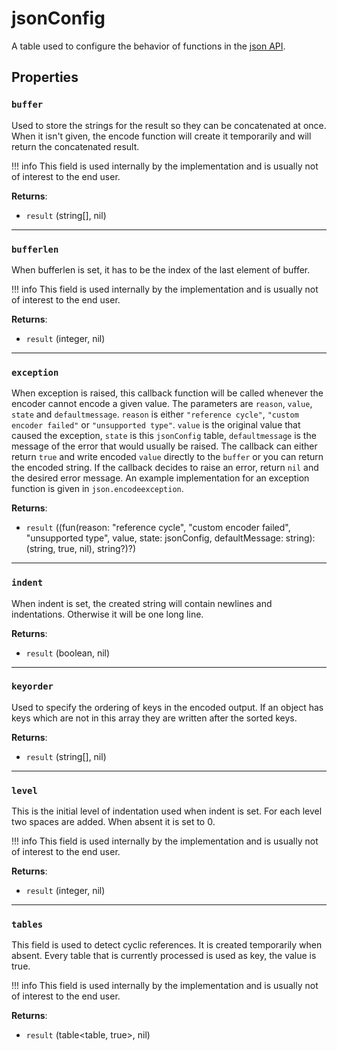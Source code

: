 # jsonConfig
<div class="search_terms" style="display: none">jsonconfig</div>

<!---
	This file is autogenerated. Do not edit this file manually. Your changes will be ignored.
	More information: https://github.com/MWSE/MWSE/tree/master/docs
-->

A table used to configure the behavior of functions in the [json API](https://mwse.github.io/MWSE/apis/json/).

## Properties

### `buffer`
<div class="search_terms" style="display: none">buffer</div>

Used to store the strings for the result so they can be concatenated at once. When it isn't given, the encode function will create it temporarily and will return the concatenated result.

!!! info
	This field is used internally by the implementation and is usually not of interest to the end user.

**Returns**:

* `result` (string[], nil)

***

### `bufferlen`
<div class="search_terms" style="display: none">bufferlen</div>

When bufferlen is set, it has to be the index of the last element of buffer.

!!! info
	This field is used internally by the implementation and is usually not of interest to the end user.

**Returns**:

* `result` (integer, nil)

***

### `exception`
<div class="search_terms" style="display: none">exception</div>

When exception is raised, this callback function will be called whenever the encoder cannot encode a given value. The parameters are `reason`, `value`, `state` and `defaultmessage`. `reason` is either `"reference cycle"`, `"custom encoder failed"` or `"unsupported type"`. `value` is the original value that caused the exception, `state` is this `jsonConfig` table, `defaultmessage` is the message of the error that would usually be raised. The callback can either return `true` and write encoded `value` directly to the `buffer` or you can return the encoded string. If the callback decides to raise an error, return `nil` and the desired error message. An example implementation for an exception function is given in `json.encodeexception`.

**Returns**:

* `result` ((fun(reason: "reference cycle", "custom encoder failed", "unsupported type", value, state: jsonConfig, defaultMessage: string): (string, true, nil), string?)?)

***

### `indent`
<div class="search_terms" style="display: none">indent</div>

When indent is set, the created string will contain newlines and indentations. Otherwise it will be one long line.

**Returns**:

* `result` (boolean, nil)

***

### `keyorder`
<div class="search_terms" style="display: none">keyorder</div>

Used to specify the ordering of keys in the encoded output. If an object has keys which are not in this array they are written after the sorted keys.

**Returns**:

* `result` (string[], nil)

***

### `level`
<div class="search_terms" style="display: none">level</div>

This is the initial level of indentation used when indent is set. For each level two spaces are added. When absent it is set to 0.

!!! info
	This field is used internally by the implementation and is usually not of interest to the end user.

**Returns**:

* `result` (integer, nil)

***

### `tables`
<div class="search_terms" style="display: none">tables</div>

This field is used to detect cyclic references. It is created temporarily when absent. Every table that is currently processed is used as key, the value is true.

!!! info
	This field is used internally by the implementation and is usually not of interest to the end user.

**Returns**:

* `result` (table&lt;table, true&gt;, nil)

